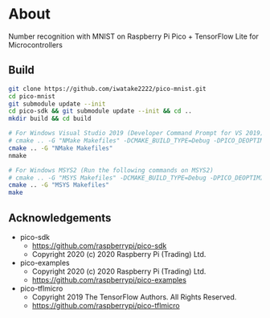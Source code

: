 # About
Number recognition with MNIST on Raspberry Pi Pico + TensorFlow Lite for Microcontrollers

## Build
```sh
git clone https://github.com/iwatake2222/pico-mnist.git
cd pico-mnist
git submodule update --init
cd pico-sdk && git submodule update --init && cd ..
mkdir build && cd build

# For Windows Visual Studio 2019 (Developer Command Prompt for VS 2019)
# cmake .. -G "NMake Makefiles" -DCMAKE_BUILD_TYPE=Debug -DPICO_DEOPTIMIZED_DEBUG=on
cmake .. -G "NMake Makefiles"
nmake

# For Windows MSYS2 (Run the following commands on MSYS2)
# cmake .. -G "MSYS Makefiles" -DCMAKE_BUILD_TYPE=Debug -DPICO_DEOPTIMIZED_DEBUG=on
cmake .. -G "MSYS Makefiles" 
make
```


## Acknowledgements
- pico-sdk
	- https://github.com/raspberrypi/pico-sdk
	- Copyright 2020 (c) 2020 Raspberry Pi (Trading) Ltd.
- pico-examples
	- Copyright 2020 (c) 2020 Raspberry Pi (Trading) Ltd.
	- https://github.com/raspberrypi/pico-examples
- pico-tflmicro
	- Copyright 2019 The TensorFlow Authors. All Rights Reserved.
	- https://github.com/raspberrypi/pico-tflmicro
